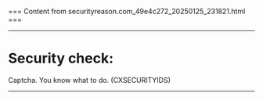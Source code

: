 === Content from securityreason.com_49e4c272_20250125_231821.html ===


---

# Security check:

Captcha. You know what to do. (CXSECURITYIDS)

---


